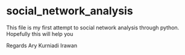 # social_network_analysis

This file is my first attempt to social network analysis through python.
Hopefully this will help you 

Regards
Ary Kurniadi Irawan
